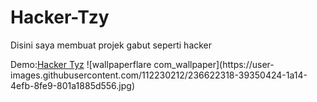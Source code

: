 # Hacker-Tzy
<p>Disini saya membuat projek gabut seperti hacker</p>
Demo:<a href="https://rain.denngrh.repl.co/">Hacker Tyz</a>
![wallpaperflare com_wallpaper](https://user-images.githubusercontent.com/112230212/236622318-39350424-1a14-4efb-8fe9-801a1885d556.jpg)
